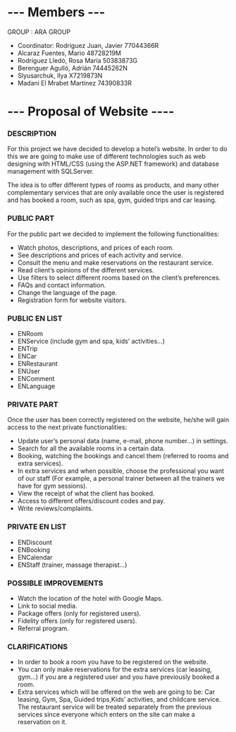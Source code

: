 # --- Members --- #

GROUP : ARA GROUP
- Coordinator: Rodríguez Juan, Javier 77044366R
- Alcaraz Fuentes, Mario 48728219M
- Rodríguez Lledó, Rosa María 50383873G
- Berenguer Agulló, Adrián 74445262N
- Slyusarchuk, Ilya X7219873N
- Madani El Mrabet Martinez 74390833R

# --- Proposal of Website ---- #

### DESCRIPTION ###
For this project we have decided to develop a hotel’s website. In order to do this we are going to make use of different technologies such as web designing with HTML/CSS (using the ASP.NET framework) and database management with SQLServer.

The idea is to offer different types of rooms as products, and many other complementary services that are only available once the user is registered and has booked a room, such as spa, gym, guided trips and car leasing. 


### PUBLIC PART ###
For the public part we decided to implement the following functionalities:
  - Watch photos, descriptions, and prices of each room.
  - See descriptions and prices of each activity and service.
  - Consult the menu and make reservations on the restaurant service.
  - Read client’s opinions of the different services.
  - Use filters to select different rooms based on the client’s preferences.
  - FAQs and contact information.
  - Change the language of the page.
  - Registration form for website visitors.

### PUBLIC EN LIST ###
  - ENRoom
  - ENService (include gym and spa, kids’ activities...)
  - ENTrip
  - ENCar
  - ENRestaurant
  - ENUser
  - ENComment
  - ENLanguage  


### PRIVATE PART 
Once the user has been correctly registered on the website, he/she will gain access to the next private functionalities:
  - Update user’s personal data (name, e-mail, phone number…) in settings.
  - Search for all the available rooms in a certain data.
  - Booking, watching the bookings and cancel them (referred to rooms and extra services).
  - In extra services and when possible, choose the professional you want of our staff (For example, a personal trainer between all the trainers we have for gym                     sessions).
  - View the receipt of what the client has booked. 
  - Access to different offers/discount codes and pay.
  - Write reviews/complaints.

### PRIVATE EN LIST ###
  - ENDiscount
  - ENBooking
  - ENCalendar
  - ENStaff (trainer, massage therapist...)


### POSSIBLE IMPROVEMENTS ###
  - Watch the location of the hotel with Google Maps.
  - Link to social media.
  - Package offers (only for registered users).
  - Fidelity offers (only for registered users).
  - Referral program.

### CLARIFICATIONS ###
  - In order to book a room you have to be registered on the website.
  - You can only make reservations for the extra services (car leasing, gym...) if you are a registered user and you have previously booked a room.
  - Extra services which will be offered on the web are going to be: Car leasing, Gym, Spa, Guided trips,Kids’ activities, and childcare service. The restaurant service will be     treated separately from the previous services since everyone which enters on the site can make a reservation on it.
